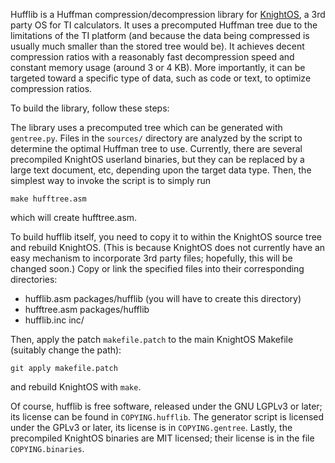 Hufflib is a Huffman compression/decompression library for [KnightOS](http://www.knightos.org/), a 3rd party OS for TI calculators.  It uses a 
precomputed Huffman tree due to the limitations of the TI platform (and because the data being compressed is usually much smaller than the stored tree would be). It achieves decent compression ratios with a reasonably fast decompression speed and constant memory usage (around 3 or 4 KB). More importantly, it can be targeted toward a specific type of data, such as code or text, to optimize compression ratios.

To build the library, follow these steps:

The library uses a precomputed tree which can be generated with `gentree.py`.  Files in the `sources/` directory are analyzed by the script to determine the optimal Huffman tree to use.  Currently, there are several precompiled KnightOS userland binaries, but they can be replaced by a large text document, etc, depending upon the target data type.  Then, the simplest way to invoke the script is to simply run

    make hufftree.asm

which will create hufftree.asm.

To build hufflib itself, you need to copy it to within the KnightOS source tree and rebuild KnightOS. (This is because KnightOS does not currently have an easy mechanism to incorporate 3rd party files; hopefully, this will be changed soon.)  Copy or link the specified files into their corresponding directories:
- hufflib.asm       packages/hufflib (you will have to create this directory)
- hufftree.asm      packages/hufflib
- hufflib.inc       inc/

Then, apply the patch `makefile.patch` to the main KnightOS Makefile (suitably change the path):

    git apply makefile.patch

and rebuild KnightOS with `make`.

Of course, hufflib is free software, released under the GNU LGPLv3 or later; its license can be found in `COPYING.hufflib`.  The generator script is licensed under the GPLv3 or later, its license is in `COPYING.gentree`.  Lastly, the precompiled KnightOS binaries are MIT licensed; their license is in the file `COPYING.binaries`.
